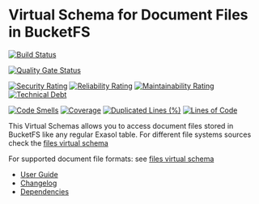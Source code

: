 # Virtual Schema for Document Files in BucketFS

[![Build Status](https://travis-ci.com/exasol/bucketfs-document-files-virtual-schema.svg?branch=master)](https://travis-ci.com/exasol/bucketfs-document-files-virtual-schema)

[![Quality Gate Status](https://sonarcloud.io/api/project_badges/measure?project=com.exasol%3Abucketfs-document-files-virtual-schema&metric=alert_status)](https://sonarcloud.io/dashboard?id=com.exasol%3Abucketfs-document-files-virtual-schema)

[![Security Rating](https://sonarcloud.io/api/project_badges/measure?project=com.exasol%3Abucketfs-document-files-virtual-schema&metric=security_rating)](https://sonarcloud.io/dashboard?id=com.exasol%3Abucketfs-document-files-virtual-schema)
[![Reliability Rating](https://sonarcloud.io/api/project_badges/measure?project=com.exasol%3Abucketfs-document-files-virtual-schema&metric=reliability_rating)](https://sonarcloud.io/dashboard?id=com.exasol%3Abucketfs-document-files-virtual-schema)
[![Maintainability Rating](https://sonarcloud.io/api/project_badges/measure?project=com.exasol%3Abucketfs-document-files-virtual-schema&metric=sqale_rating)](https://sonarcloud.io/dashboard?id=com.exasol%3Abucketfs-document-files-virtual-schema)
[![Technical Debt](https://sonarcloud.io/api/project_badges/measure?project=com.exasol%3Abucketfs-document-files-virtual-schema&metric=sqale_index)](https://sonarcloud.io/dashboard?id=com.exasol%3Abucketfs-document-files-virtual-schema)

[![Code Smells](https://sonarcloud.io/api/project_badges/measure?project=com.exasol%3Abucketfs-document-files-virtual-schema&metric=code_smells)](https://sonarcloud.io/dashboard?id=com.exasol%3Abucketfs-document-files-virtual-schema)
[![Coverage](https://sonarcloud.io/api/project_badges/measure?project=com.exasol%3Abucketfs-document-files-virtual-schema&metric=coverage)](https://sonarcloud.io/dashboard?id=com.exasol%3Abucketfs-document-files-virtual-schema)
[![Duplicated Lines (%)](https://sonarcloud.io/api/project_badges/measure?project=com.exasol%3Abucketfs-document-files-virtual-schema&metric=duplicated_lines_density)](https://sonarcloud.io/dashboard?id=com.exasol%3Abucketfs-document-files-virtual-schema)
[![Lines of Code](https://sonarcloud.io/api/project_badges/measure?project=com.exasol%3Abucketfs-document-files-virtual-schema&metric=ncloc)](https://sonarcloud.io/dashboard?id=com.exasol%3Abucketfs-document-files-virtual-schema)


This Virtual Schemas allows you to access document files stored in BucketFS like any regular Exasol table.
For different file systems sources check the [files virtual schema][files-vs]

For supported document file formats: see [files virtual schema][files-vs]

* [User Guide](doc/user_guide/user_guide.md)
* [Changelog](doc/changes/changelog.md)
* [Dependencies](NOTICE)

[files-vs]: https://github.com/exasol/virtual-schema-common-document-files
